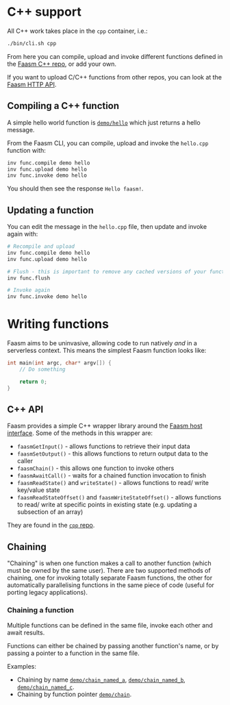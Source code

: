 # C++ support

All C++ work takes place in the `cpp` container, i.e.:

```bash
./bin/cli.sh cpp
```

From here you can compile, upload and invoke different functions defined in the
[Faasm C++ repo](https://github.com/faasm/cpp), or add your own.

If you want to upload C/C++ functions from other repos, you can look at the
[Faasm HTTP API](api.md).

## Compiling a C++ function

A simple hello world function is
[`demo/hello`](https://github.com/faasm/cpp/blob/main/func/demo/hello.cpp) which
just returns a hello message.

From the Faasm CLI, you can compile, upload and invoke the `hello.cpp`
function with:

```bash
inv func.compile demo hello
inv func.upload demo hello
inv func.invoke demo hello
```

You should then see the response `Hello faasm!`.

## Updating a function

You can edit the message in the `hello.cpp` file, then update and invoke again
with:

```bash
# Recompile and upload
inv func.compile demo hello
inv func.upload demo hello

# Flush - this is important to remove any cached versions of your function
inv func.flush

# Invoke again
inv func.invoke demo hello
```

# Writing functions

Faasm aims to be uninvasive, allowing code to run natively _and_ in a serverless
context. This means the simplest Faasm function looks like:

```c++
int main(int argc, char* argv[]) {
    // Do something

    return 0;
}
```

## C++ API

Faasm provides a simple C++ wrapper library around the [Faasm host
interface](host_interface.md).  Some of the methods in this wrapper are:

- `faasmGetInput()` - allows functions to retrieve their input data
- `faasmSetOutput()` - this allows functions to return output data to the caller
- `faasmChain()` - this allows one function to invoke others
- `faasmAwaitCall()` - waits for a chained function invocation to finish
- `faasmReadState()` and `writeState()` - allows functions to read/ write
  key/value state
- `faasmReadStateOffset()` and `faasmWriteStateOffset()` - allows functions to
  read/ write at specific points in existing state (e.g. updating a subsection
  of an array)

They are found in the [`cpp`
repo](https://github.com/faasm/cpp/tree/main/libfaasm).

## Chaining

"Chaining" is when one function makes a call to another function (which must be
owned by the same user).  There are two supported methods of chaining, one for
invoking totally separate Faasm functions, the other for automatically
parallelising functions in the same piece of code (useful for porting legacy
applications).

### Chaining a function

Multiple functions can be defined in the same file, invoke each other and await
results.

Functions can either be chained by passing another function's name, or by
passing a pointer to a function in the same file.

Examples:

- Chaining by name
  [`demo/chain_named_a`](https://github.com/faasm/cpp/blob/main/func/demo/chain_named_a.cpp),
  [`demo/chain_named_b`](https://github.com/faasm/cpp/blob/main/func/demo/chain_named_b.cpp),
  [`demo/chain_named_c`](https://github.com/faasm/cpp/blob/main/func/demo/chain_named_c.cpp).
- Chaining by function pointer
  [`demo/chain`](https://github.com/faasm/cpp/blob/main/func/demo/chain.cpp).

